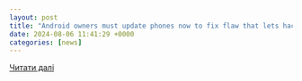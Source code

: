 ```yaml
---
layout: post
title: "Android owners must update phones now to fix flaw that lets hackers take over"
date: 2024-08-06 11:41:29 +0000
categories: [news]
---
```


[Читати далі](https://www.the-sun.com/tech/12122481/android-google-security-update-august-flaw-hackers-take-over/)
